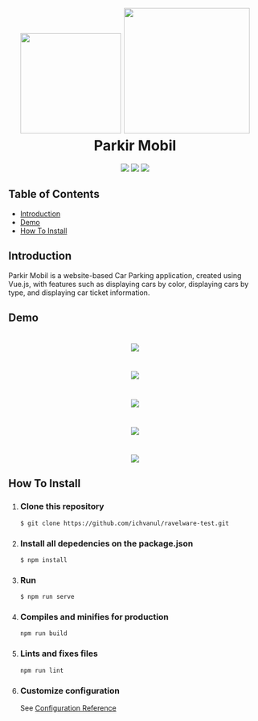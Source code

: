 <h1 align="center">
  <br>
  <img src="https://github.com/ichvanul/ravelware-test/blob/master/src/assets/img/parkingcar.jpg" width="200">
  <img src="https://github.com/ichvanul/ravelware-test/blob/master/src/assets/img/vue.jpg" width="250">
  <br>
  Parkir Mobil
  <br>
</h1>

<p align="center">
  <img src="https://img.shields.io/badge/Vue.js-v2.6.11-green">
  <img src="https://img.shields.io/badge/Vue%20Chartkick-v0.6.0-red">
  <img src="https://img.shields.io/badge/Chart.js-v2.9.3-brightgreen">
</p>

## Table of Contents

- [Introduction](#introduction)
- [Demo](#demo)
- [How To Install](#how-to-install)

## Introduction

Parkir Mobil is a website-based Car Parking application, created using Vue.js, with features such as displaying cars by color, displaying cars by type, and displaying car ticket information.

## Demo

<h1 align="center">
  <img src="https://github.com/ichvanul/ravelware-test/blob/master/src/assets/img/page1.png">
</h1>
<h1 align="center">
  <img src="https://github.com/ichvanul/ravelware-test/blob/master/src/assets/img/page2.png">
</h1>
<h1 align="center">
  <img src="https://github.com/ichvanul/ravelware-test/blob/master/src/assets/img/page3.png">
</h1>
<h1 align="center">
  <img src="https://github.com/ichvanul/ravelware-test/blob/master/src/assets/img/page4.png">
</h1>
<h1 align="center">
  <img src="https://github.com/ichvanul/ravelware-test/blob/master/src/assets/img/page5.png">
</h1>

## How To Install

1. ### Clone this repository
   ```
   $ git clone https://github.com/ichvanul/ravelware-test.git
   ```
2. ### Install all depedencies on the package.json
   ```
   $ npm install
   ```
3. ### Run
   ```
   $ npm run serve
   ```
4. ### Compiles and minifies for production
   ```
   npm run build
   ```
5. ### Lints and fixes files
   ```
   npm run lint
   ```
6. ### Customize configuration
   See [Configuration Reference](https://cli.vuejs.org/config/)
